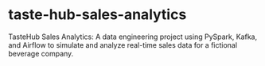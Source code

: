 # taste-hub-sales-analytics
TasteHub Sales Analytics: A data engineering project using PySpark, Kafka, and Airflow to simulate and analyze real-time sales data for a fictional beverage company.
